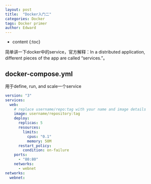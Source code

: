 ```yaml
---
layout: post
title:  "Docker入门二"
categories: Docker
tags: Docker primer
author: Edward
---
```


* content
{:toc}

简单讲一下docker中的service，官方解释：In a distributed application, different pieces of the app are called “services.”。





## docker-compose.yml

用于define, run, and scale一个service

```yml
version: "3"
services:
  web:
    # replace username/repo:tag with your name and image details
    image: username/repository:tag
    deploy:
      replicas: 5
      resources:
        limits:
          cpus: "0.1"
          memory: 50M
      restart_policy:
        condition: on-failure
    ports:
      - "80:80"
    networks:
      - webnet
networks:
  webnet:
```